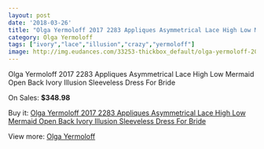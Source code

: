 ```yaml
---
layout: post
date: '2018-03-26'
title: "Olga Yermoloff 2017 2283 Appliques Asymmetrical Lace High Low Mermaid Open Back Ivory Illusion Sleeveless Dress For Bride"
category: Olga Yermoloff
tags: ["ivory","lace","illusion","crazy","yermoloff"]
image: http://img.eudances.com/33253-thickbox_default/olga-yermoloff-2017-2283-appliques-asymmetrical-lace-high-low-mermaid-open-back-ivory-illusion-sleeveless-dress-for-bride.jpg
---
```

Olga Yermoloff 2017 2283 Appliques Asymmetrical Lace High Low Mermaid Open Back Ivory Illusion Sleeveless Dress For Bride

On Sales: **$348.98**
<a href="https://www.eudances.com/en/olga-yermoloff/10198-olga-yermoloff-2017-2283-appliques-asymmetrical-lace-high-low-mermaid-open-back-ivory-illusion-sleeveless-dress-for-bride.html"><amp-img layout="responsive" width="600" height="600" src="//img.eudances.com/33253-thickbox_default/olga-yermoloff-2017-2283-appliques-asymmetrical-lace-high-low-mermaid-open-back-ivory-illusion-sleeveless-dress-for-bride.jpg" alt="Olga Yermoloff 2017 2283 Appliques Asymmetrical Lace High Low Mermaid Open Back Ivory Illusion Sleeveless Dress For Bride 0" /></a>
<a href="https://www.eudances.com/en/olga-yermoloff/10198-olga-yermoloff-2017-2283-appliques-asymmetrical-lace-high-low-mermaid-open-back-ivory-illusion-sleeveless-dress-for-bride.html"><amp-img layout="responsive" width="600" height="600" src="//img.eudances.com/33260-thickbox_default/olga-yermoloff-2017-2283-appliques-asymmetrical-lace-high-low-mermaid-open-back-ivory-illusion-sleeveless-dress-for-bride.jpg" alt="Olga Yermoloff 2017 2283 Appliques Asymmetrical Lace High Low Mermaid Open Back Ivory Illusion Sleeveless Dress For Bride 1" /></a>
<a href="https://www.eudances.com/en/olga-yermoloff/10198-olga-yermoloff-2017-2283-appliques-asymmetrical-lace-high-low-mermaid-open-back-ivory-illusion-sleeveless-dress-for-bride.html"><amp-img layout="responsive" width="600" height="600" src="//img.eudances.com/33259-thickbox_default/olga-yermoloff-2017-2283-appliques-asymmetrical-lace-high-low-mermaid-open-back-ivory-illusion-sleeveless-dress-for-bride.jpg" alt="Olga Yermoloff 2017 2283 Appliques Asymmetrical Lace High Low Mermaid Open Back Ivory Illusion Sleeveless Dress For Bride 2" /></a>
<a href="https://www.eudances.com/en/olga-yermoloff/10198-olga-yermoloff-2017-2283-appliques-asymmetrical-lace-high-low-mermaid-open-back-ivory-illusion-sleeveless-dress-for-bride.html"><amp-img layout="responsive" width="600" height="600" src="//img.eudances.com/33258-thickbox_default/olga-yermoloff-2017-2283-appliques-asymmetrical-lace-high-low-mermaid-open-back-ivory-illusion-sleeveless-dress-for-bride.jpg" alt="Olga Yermoloff 2017 2283 Appliques Asymmetrical Lace High Low Mermaid Open Back Ivory Illusion Sleeveless Dress For Bride 3" /></a>
<a href="https://www.eudances.com/en/olga-yermoloff/10198-olga-yermoloff-2017-2283-appliques-asymmetrical-lace-high-low-mermaid-open-back-ivory-illusion-sleeveless-dress-for-bride.html"><amp-img layout="responsive" width="600" height="600" src="//img.eudances.com/33257-thickbox_default/olga-yermoloff-2017-2283-appliques-asymmetrical-lace-high-low-mermaid-open-back-ivory-illusion-sleeveless-dress-for-bride.jpg" alt="Olga Yermoloff 2017 2283 Appliques Asymmetrical Lace High Low Mermaid Open Back Ivory Illusion Sleeveless Dress For Bride 4" /></a>
<a href="https://www.eudances.com/en/olga-yermoloff/10198-olga-yermoloff-2017-2283-appliques-asymmetrical-lace-high-low-mermaid-open-back-ivory-illusion-sleeveless-dress-for-bride.html"><amp-img layout="responsive" width="600" height="600" src="//img.eudances.com/33256-thickbox_default/olga-yermoloff-2017-2283-appliques-asymmetrical-lace-high-low-mermaid-open-back-ivory-illusion-sleeveless-dress-for-bride.jpg" alt="Olga Yermoloff 2017 2283 Appliques Asymmetrical Lace High Low Mermaid Open Back Ivory Illusion Sleeveless Dress For Bride 5" /></a>
<a href="https://www.eudances.com/en/olga-yermoloff/10198-olga-yermoloff-2017-2283-appliques-asymmetrical-lace-high-low-mermaid-open-back-ivory-illusion-sleeveless-dress-for-bride.html"><amp-img layout="responsive" width="600" height="600" src="//img.eudances.com/33255-thickbox_default/olga-yermoloff-2017-2283-appliques-asymmetrical-lace-high-low-mermaid-open-back-ivory-illusion-sleeveless-dress-for-bride.jpg" alt="Olga Yermoloff 2017 2283 Appliques Asymmetrical Lace High Low Mermaid Open Back Ivory Illusion Sleeveless Dress For Bride 6" /></a>
<a href="https://www.eudances.com/en/olga-yermoloff/10198-olga-yermoloff-2017-2283-appliques-asymmetrical-lace-high-low-mermaid-open-back-ivory-illusion-sleeveless-dress-for-bride.html"><amp-img layout="responsive" width="600" height="600" src="//img.eudances.com/33254-thickbox_default/olga-yermoloff-2017-2283-appliques-asymmetrical-lace-high-low-mermaid-open-back-ivory-illusion-sleeveless-dress-for-bride.jpg" alt="Olga Yermoloff 2017 2283 Appliques Asymmetrical Lace High Low Mermaid Open Back Ivory Illusion Sleeveless Dress For Bride 7" /></a>

Buy it: [Olga Yermoloff 2017 2283 Appliques Asymmetrical Lace High Low Mermaid Open Back Ivory Illusion Sleeveless Dress For Bride](https://www.eudances.com/en/olga-yermoloff/10198-olga-yermoloff-2017-2283-appliques-asymmetrical-lace-high-low-mermaid-open-back-ivory-illusion-sleeveless-dress-for-bride.html "Olga Yermoloff 2017 2283 Appliques Asymmetrical Lace High Low Mermaid Open Back Ivory Illusion Sleeveless Dress For Bride")

View more: [Olga Yermoloff](https://www.eudances.com/en/167-olga-yermoloff "Olga Yermoloff")